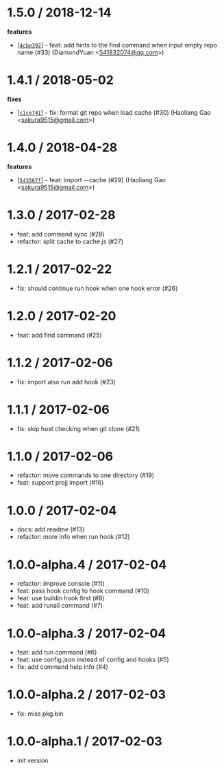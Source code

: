 
1.5.0 / 2018-12-14
==================

**features**
  * [[`4cbe392`](http://github.com/popomore/projj/commit/4cbe39294823ca95fe15627e7e1b73a9b256b1b7)] - feat: add hints to the find command when input empty repo name (#33) (DiamondYuan <<541832074@qq.com>>)

1.4.1 / 2018-05-02
==================

**fixes**
  * [[`c1ce741`](http://github.com/popomore/projj/commit/c1ce741348c8e8d6f0815d424bb49e30e7c7a26f)] - fix: format git repo when load cache (#30) (Haoliang Gao <<sakura9515@gmail.com>>)

1.4.0 / 2018-04-28
==================

**features**
  * [[`543567f`](http://github.com/popomore/projj/commit/543567ff09f298c82333fd26ed0b2fc8d92117ff)] - feat: import --cache (#29) (Haoliang Gao <<sakura9515@gmail.com>>)

1.3.0 / 2017-02-28
==================

  * feat: add command sync (#28)
  * refactor: split cache to cache.js (#27)

1.2.1 / 2017-02-22
==================

  * fix: should continue run hook when one hook error (#26)

1.2.0 / 2017-02-20
==================

  * feat: add find command (#25)

1.1.2 / 2017-02-06
==================

  * fix: import also run add hook (#23)

1.1.1 / 2017-02-06
==================

  * fix: skip host checking when git clone (#21)

1.1.0 / 2017-02-06
==================

  * refactor: move commands to one directory (#19)
  * feat: support projj import (#16)

1.0.0 / 2017-02-04
==================

  * docs: add readme (#13)
  * refactor: more info when run hook (#12)

1.0.0-alpha.4 / 2017-02-04
==========================

  * refactor: improve console (#11)
  * feat: pass hook config to hook command (#10)
  * feat: use buildin hook first (#8)
  * feat: add runall command (#7)

1.0.0-alpha.3 / 2017-02-04
==========================

  * feat: add run command (#6)
  * feat: use config.json instead of config and hooks (#5)
  * fix: add command help info (#4)

1.0.0-alpha.2 / 2017-02-03
==========================

  * fix: miss pkg.bin

1.0.0-alpha.1 / 2017-02-03
=========================

  * init version

